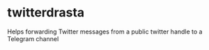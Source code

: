 # twitterdrasta
Helps forwarding Twitter messages from a public twitter handle to a Telegram channel
